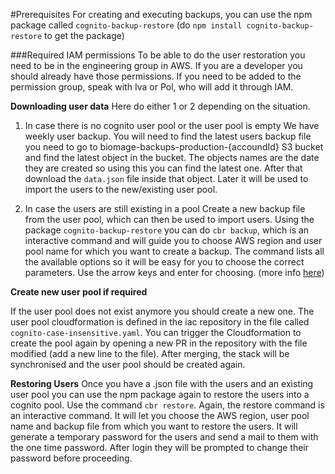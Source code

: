 #Prerequisites 
For creating and executing backups, you can use the npm package called `cognito-backup-restore` 
(do `npm install cognito-backup-restore` to get the package)

###Required IAM permissions
To be able to do the user restoration you need to be in the engineering group in AWS. If you are a developer you should already have those permissions.  If you need to be added to the permission group, speak with Iva or Pol, who will add it through IAM.

**Downloading user data**
Here do either 1 or 2 depending on the situation.

1. In case there is no cognito user pool or the user pool is empty 
We have weekly user backup.  You will need to find the latest users backup file you need to go to biomage-backups-production-{accoundId} S3 bucket and find the latest object in the bucket. The objects names are the date they are created so using this you can find the latest one.
After that download the `data.json` file inside that object. Later it will be used to import the users to the new/existing user pool.

2. In case the users are still existing in a pool
Create a new backup file from the user pool, which can then be used to import users.
Using the package `cognito-backup-restore` you can do `cbr backup`, which is an interactive command and will guide you to choose 
AWS region and user pool name for which you want to create a backup. The command lists all the available options so it will be easy for you to choose the correct parameters. Use the arrow keys and enter for choosing. (more info [here](https://medium.com/geekculture/how-to-quickly-backup-and-restore-aws-cognito-user-pool-c1d820b927a8))

**Create new user pool if required**

If the user pool does not exist anymore you should create a new one. The user pool cloudformation is defined in the iac repository in the file called
`cognito-case-insensitive.yaml`. You can trigger the Cloudformation to create the pool again by opening a new PR in the repository with the file modified
(add a new line to the file). After merging, the stack will be synchronised and the user pool should be created again.

**Restoring Users**
Once you have a .json file with the users and an existing user pool you can use the npm package again to restore the users into a cognito pool.
Use the command `cbr restore`. Again, the restore command is an interactive command. It will let you choose the AWS region, 
user pool name and backup file from which you want to restore the users. It will generate a temporary password for the users and send a mail to them with the one time password. 
After login they will be prompted to change their password before proceeding.
